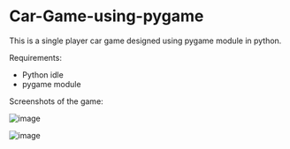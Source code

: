 # Car-Game-using-pygame
This is a single player car game designed using pygame module in python.

Requirements:
* Python idle
* pygame module

Screenshots of the game:

![image](https://user-images.githubusercontent.com/69568975/137656418-2e0d1167-85e1-4ec3-bae5-26e5ef868161.png)

![image](https://user-images.githubusercontent.com/69568975/137656778-c552bea4-a8b4-411c-a19c-7b01d38411b5.png)
